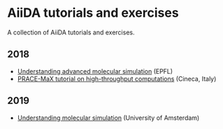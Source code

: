 # AiiDA tutorials and exercises

A collection of AiiDA tutorials and exercises.

## 2018

- [Understanding advanced molecular simulation](./pages/2018_EPFL_molsim) (EPFL)
- [PRACE-MaX tutorial on high-throughput computations](./pages/2018_PRACE_MaX/) (Cineca, Italy)

## 2019

- [Understanding molecular simulation](./pages/2019_molsim_school_Amsterdam) (University of Amsterdam)
